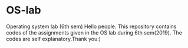 # OS-lab
Operating system lab (6th sem)
Hello people. This repository contains codes of the assignments given in the OS lab during 6th sem(2019). The codes are self explanatory.Thank you:)
